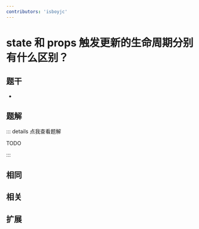 ```yaml
---
contributors: 'isboyjc'
---
```


# state 和 props 触发更新的生命周期分别有什么区别？

## 题干

- 



## 题解

::: details 点我查看题解

  TODO

:::



## 相同


## 相关


## 扩展

